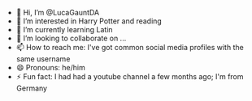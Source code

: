 - 👋 Hi, I’m @LucaGauntDA
- 👀 I’m interested in Harry Potter and reading
- 🌱 I’m currently learning Latin
- 💞️ I’m looking to collaborate on ...
- 📫 How to reach me: I've got common social media profiles with the same username
- 😄 Pronouns: he/him
- ⚡ Fun fact: I had had a youtube channel a few months ago; I'm from Germany

<!---
LucaGauntDA/LucaGauntDA is a ✨ special ✨ repository because its `README.md` (this file) appears on your GitHub profile.
You can click the Preview link to take a look at your changes.
--->
